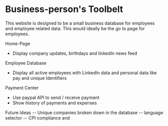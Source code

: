 # Business-person's Toolbelt

This website is designed to be a small business database for employees and employee related data. This would ideally be the go to page for employees. 

Home-Page

- Display company updates, birthdays and linkedIn news feed

Employee Database

- Display all active employees with LinkedIn data and personal data like pay and unique Identifiers

Payment Center

- Use paypal API to send / receive payment 
- Show history of payments and expenses


Future Ideas
-- Unique companies broken down in the database
-- language selector
-- CPI compliance and 
